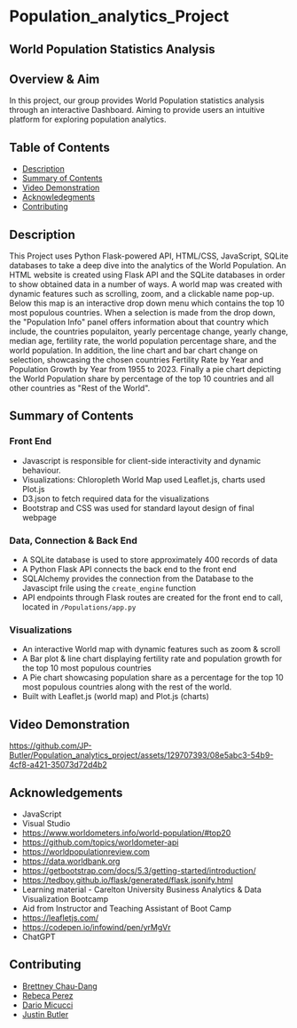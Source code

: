 # Population_analytics_Project

## World Population Statistics Analysis

## Overview & Aim
In this project, our group provides World Population statistics analysis through an interactive Dashboard. Aiming to provide users an intuitive platform for exploring population analytics. 

## Table of Contents

- [Description](#description)
- [Summary of Contents](#summary-of-contents)
- [Video Demonstration](#video-demonstration)
- [Acknowledegments](#acknowledgements)
- [Contributing](#contributing)

## Description
  This Project uses Python Flask-powered API, HTML/CSS, JavaScript, SQLite databases to take a deep dive into the analytics of the World Population. An HTML website is created using Flask API and the SQLite databases in order to show obtained data in a number of ways. A world map was created with dynamic features such as scrolling, zoom, and a clickable name pop-up. Below this map is an interactive drop down menu which contains the top 10 most populous countries. When a selection is made from the drop down, the "Population Info" panel offers information about that country which include, the countries populaiton, yearly percentage change, yearly change, median age, fertility rate, the world population percentage share, and the world population. In addition, the line chart and bar chart change on selection, showcasing the chosen countries Fertility Rate by Year and Population Growth by Year from 1955 to 2023. Finally a pie chart depicting the World Population share by percentage of the top 10 countries and all other countries as "Rest of the World".

## Summary of Contents
### Front End
 
 - Javascript is responsible for client-side interactivity and dynamic behaviour.
 - Visualizations: Chloropleth World Map used Leaflet.js, charts used Plot.js
 - D3.json to fetch required data for the visualizations 
 - Bootstrap and CSS was used for standard layout design of final webpage
### Data, Connection & Back End
 - A SQLite database is used to store approximately 400 records of data
 - A Python Flask API connects the back end to the front end 
 - SQLAlchemy provides the connection from the Database to the Javascipt frile using the `create_engine` function
 - API endpoints through Flask routes are created for the front end to call, located in `/Populations/app.py` 

### Visualizations
 - An interactive World map with dynamic features such as zoom & scroll
 - A Bar plot & line chart displaying fertility rate and population growth for the top 10 most populous countries
 - A Pie chart showcasing population share as a percentage for the top 10 most populous countries along with the rest of the world. 
 - Built with Leaflet.js (world map) and Plot.js (charts)

 ## Video Demonstration








https://github.com/JP-Butler/Population_analytics_project/assets/129707393/08e5abc3-54b9-4cf8-a421-35073d72d4b2






## Acknowledgements
 - JavaScript
 - Visual Studio
 - https://www.worldometers.info/world-population/#top20
 - https://github.com/topics/worldometer-api
 - https://worldpopulationreview.com
 - https://data.worldbank.org
 - https://getbootstrap.com/docs/5.3/getting-started/introduction/
 - https://tedboy.github.io/flask/generated/flask.jsonify.html
 - Learning material - Carelton University Business Analytics & Data Visualization Bootcamp
 - Aid from Instructor and Teaching Assistant of Boot Camp 
 - https://leafletjs.com/
 - https://codepen.io/infowind/pen/yrMgVr
 - ChatGPT

 ## Contributing

 - [Brettney Chau-Dang](https://github.com/bchaudang)
 - [Rebeca Perez](https://github.com/RP8844)
 - [Dario Micucci](https://github.com/dadario10)
 - [Justin Butler](https://github.com/JP-Butler)

